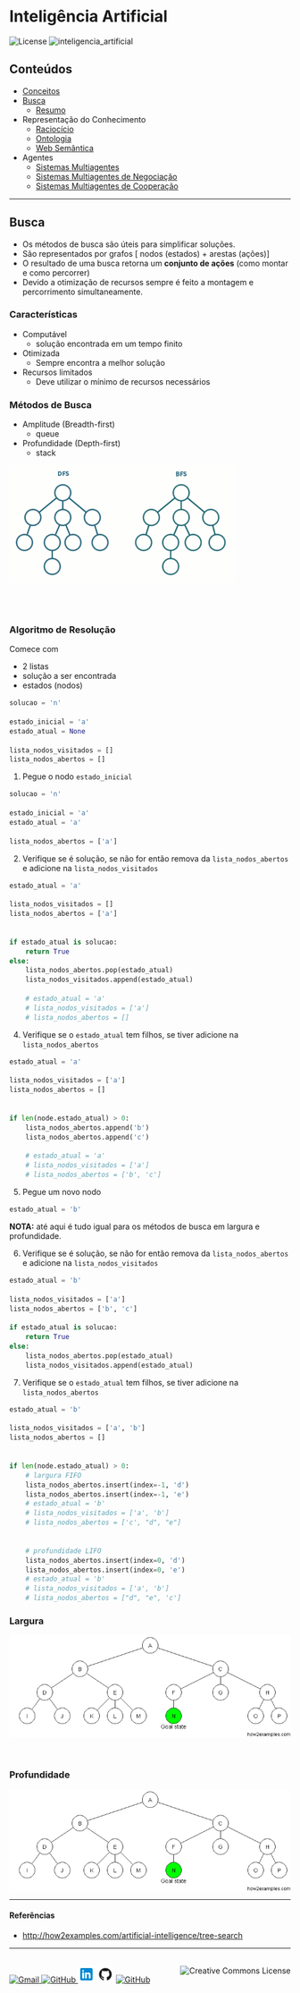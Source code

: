 # Inteligência Artificial
![License](https://img.shields.io/badge/Code%20License-MIT-blue.svg)
![inteligencia_artificial](https://img.shields.io/badge/UFSC-Inteligência%20Artificial-blue.svg)

## Conteúdos
- [Conceitos](conteudos/topico1-conceitos.pdf)
- [Busca](conteudos/topico2-busca.pdf)
  - [Resumo](#busca)
- Representação do Conhecimento
  - [Raciocício](conteudos/topico3-representacao_de_conhecimento_e_raciocinio.pdf)
  - [Ontologia](conteudos/topico4-representacao_de_conhecimento_ontologias.pdf)
  - [Web Semântica](conteudos/topico5-representacao_de_conhecimento_web_semantica.pdf)
- Agentes
  - [Sistemas Multiagentes](conteudos/topico6-agentes_e_sistemas_multiagentes.pdf)
  - [Sistemas Multiagentes de Negociação](conteudos/topico8-sistemas_multiagentes_negociacao.pdf)
  - [Sistemas Multiagentes de Cooperação](conteudos/topico9-sistemas_multiagentes_cooperacao.pdf)


---

## Busca
- Os métodos de busca são úteis para simplificar soluções.
- São representados por grafos [ nodos (estados) + arestas (ações)]
- O resultado de uma busca retorna um **conjunto de ações** (como montar e como percorrer)
- Devido a otimização de recursos sempre é feito a montagem e percorrimento simultaneamente.

### Características
- Computável
  - solução encontrada em um tempo finito
- Otimizada
  - Sempre encontra a melhor solução
- Recursos limitados
  - Deve utilizar o mínimo de recursos necessários

### Métodos de Busca
- Amplitude (Breadth-first)
  - queue
- Profundidade (Depth-first)
  - stack


<img src="img/breadth_depth.gif" align="center" height=auto width=80%/>

<br/>
<br/>
<br/>
<br/>

### Algoritmo de Resolução
Comece com 
- 2 listas
- solução a ser encontrada
- estados (nodos)


```python
solucao = 'n'

estado_inicial = 'a'
estado_atual = None

lista_nodos_visitados = []
lista_nodos_abertos = []
```

1. Pegue o nodo `estado_inicial`
```python
solucao = 'n'

estado_inicial = 'a'
estado_atual = 'a'

lista_nodos_abertos = ['a']
```

2. Verifique se é solução, se não for então remova da `lista_nodos_abertos` e adicione na `lista_nodos_visitados`
```python
estado_atual = 'a'

lista_nodos_visitados = []
lista_nodos_abertos = ['a']


if estado_atual is solucao:
    return True
else:
    lista_nodos_abertos.pop(estado_atual)
    lista_nodos_visitados.append(estado_atual)

    # estado_atual = 'a'
    # lista_nodos_visitados = ['a']
    # lista_nodos_abertos = []
```

4. Verifique se o `estado_atual` tem filhos, se tiver adicione na `lista_nodos_abertos`
```python
estado_atual = 'a'

lista_nodos_visitados = ['a']
lista_nodos_abertos = []


if len(node.estado_atual) > 0:
    lista_nodos_abertos.append('b')
    lista_nodos_abertos.append('c')

    # estado_atual = 'a'
    # lista_nodos_visitados = ['a']
    # lista_nodos_abertos = ['b', 'c']
```

5. Pegue um novo nodo
```python
estado_atual = 'b'
```

**NOTA:** até aqui é tudo igual para os métodos de busca em largura e profundidade.

6. Verifique se é solução, se não for então remova da `lista_nodos_abertos` e adicione na `lista_nodos_visitados`
```python
estado_atual = 'b'

lista_nodos_visitados = ['a']
lista_nodos_abertos = ['b', 'c']

if estado_atual is solucao:
    return True
else:
    lista_nodos_abertos.pop(estado_atual)
    lista_nodos_visitados.append(estado_atual)
```

7. Verifique se o `estado_atual` tem filhos, se tiver adicione na `lista_nodos_abertos`
```python
estado_atual = 'b'

lista_nodos_visitados = ['a', 'b']
lista_nodos_abertos = []


if len(node.estado_atual) > 0:
    # largura FIFO
    lista_nodos_abertos.insert(index=-1, 'd')
    lista_nodos_abertos.insert(index=-1, 'e')
    # estado_atual = 'b'
    # lista_nodos_visitados = ['a', 'b']
    # lista_nodos_abertos = ['c', "d", "e"] 


    # profundidade LIFO
    lista_nodos_abertos.insert(index=0, 'd')
    lista_nodos_abertos.insert(index=0, 'e')
    # estado_atual = 'b'
    # lista_nodos_visitados = ['a', 'b']
    # lista_nodos_abertos = ["d", "e", 'c'] 
```


### Largura

<img src="img/Breadth-First-Search.gif" align="center" height=auto width=100%/>

<br/>
<br/>
<br/>

### Profundidade
<img src="img/Depth-First-Search.gif" align="center" height=auto width=100%/>

---

#### Referências
- http://how2examples.com/artificial-intelligence/tree-search

---

<p  align="left">
<br/>
<a href="mailto:brunocampos01@gmail.com" target="_blank"><img src="https://github.com/brunocampos01/devops/blob/master/images/email.png" alt="Gmail" width="30">
</a>
<a href="https://stackoverflow.com/users/8329698/bruno-campos" target="_blank"><img src="https://github.com/brunocampos01/devops/blob/master/images/stackoverflow.png" alt="GitHub" width="30">
</a>
<a href="https://www.linkedin.com/in/brunocampos01" target="_blank"><img src="https://github.com/brunocampos01/devops/blob/master/images/linkedin.png" alt="LinkedIn" width="30"></a>
<a href="https://github.com/brunocampos01" target="_blank"><img src="https://github.com/brunocampos01/devops/blob/master/images/github.png" alt="GitHub" width="30"></a>
<a href="https://medium.com/@brunocampos01" target="_blank"><img src="https://github.com/brunocampos01/devops/blob/master/images/medium.png" alt="GitHub" width="30">
</a>
<a rel="license" href="http://creativecommons.org/licenses/by-sa/4.0/"><img alt="Creative Commons License" style="border-width:0" src="https://i.creativecommons.org/l/by-sa/4.0/88x31.png",  align="right" /></a><br/>
</p>

